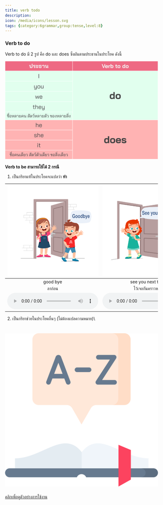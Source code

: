 ```yaml
---
title: verb todo
description: 
icon: /media/icons/lesson.svg
tags: {category:6grammar,group:tense,level:8}
---
```

### Verb to do

Verb to do มี 2 รูป คือ do และ does ซึ่งผันตามประธานในประโยค ดังนี้ 

![image label](/media/img/lessons/verb-to-do.svg)


**Verb to be สามารถใช้ได้ 2 กรณี**  

1. เป็นกริยาแท้ในประโยคจะแปลว่า **ทำ**

<div class="carrousel">


|![](/media/img/goodbye/goodbye.svg)|![](/media/img/goodbye/see&#x20;you&#x20;next&#x20;time.svg)|
| :----: | :----: |
|good bye|see you next time|
| ลาก่อน| ไว้เจอกันคราวหน้า|
|![](/media/audio/good&#x20;bye.mp3)|![](/media/audio/see&#x20;you&#x20;next&#x20;time.mp3)|

</div>




2. เป็นกริยาช่วยในประโยคอื่นๆ (ไม่ต้องแปลความหมาย)\
<a href="/lesson/1">

# ![icon-collapsed](/media/icons/dictionary.svg)
คลิกเพื่อดูตัวอย่างการใช้งาน
</a>